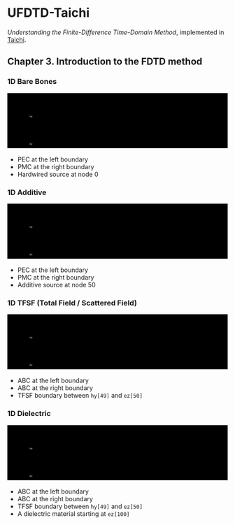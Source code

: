 # UFDTD-Taichi

*Understanding the Finite-Difference Time-Domain Method*, implemented in [Taichi](https://taichi-lang.org/).

## Chapter 3. Introduction to the FDTD method

### 1D Bare Bones

![1D Bare Bones](gif/1d_bare_bones.gif)

- PEC at the left boundary
- PMC at the right boundary
- Hardwired source at node 0

### 1D Additive

![1D Additive](gif/1d_additive.gif)

- PEC at the left boundary
- PMC at the right boundary
- Additive source at node 50

### 1D TFSF (Total Field / Scattered Field)

![1D TFSF](gif/1d_tfsf.gif)

- ABC at the left boundary
- ABC at the right boundary
- TFSF boundary between `hy[49]` and `ez[50]`

### 1D Dielectric

![1D Dielectric](gif/1d_dielectric.gif)

- ABC at the left boundary
- ABC at the right boundary
- TFSF boundary between `hy[49]` and `ez[50]`
- A dielectric material starting at `ez[100]`
